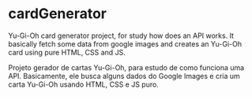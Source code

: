 # cardGenerator
Yu-Gi-Oh card generator project, for study how does an API works. It basically fetch some data from google images and creates an Yu-Gi-Oh card using pure HTML, CSS and JS.

Projeto gerador de cartas Yu-Gi-Oh, para estudo de como funciona uma API. Basicamente, ele busca alguns dados do Google Images e cria um carta Yu-Gi-Oh usando HTML, CSS e JS puro.
